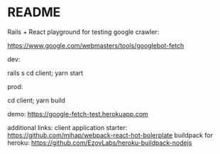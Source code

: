 # README

Rails + React playground for testing google crawler:

https://www.google.com/webmasters/tools/googlebot-fetch


dev:

rails s
cd client; yarn start


prod:

cd client; yarn build


demo: https://google-fetch-test.herokuapp.com


additional links:
client application starter: https://github.com/mihap/webpack-react-hot-bolerplate
buildpack for heroku: https://github.com/EzovLabs/heroku-buildpack-nodejs
